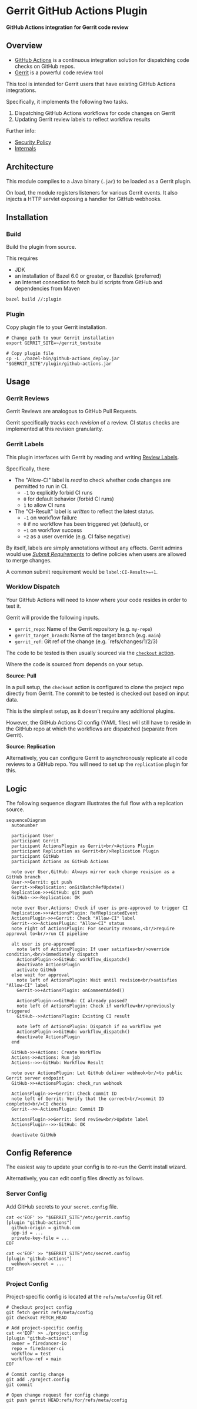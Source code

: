 # Gerrit GitHub Actions Plugin

**GitHub Actions integration for Gerrit code review**

## Overview

- [GitHub Actions](https://github.com/features/actions)
  is a continuous integration solution for dispatching code checks on GitHub repos.
- [Gerrit](https://www.gerritcodereview.com/)
  is a powerful code review tool

This tool is intended for Gerrit users that have existing GitHub Actions integrations.

Specifically, it implements the following two tasks.
1. Dispatching GitHub Actions workflows for code changes on Gerrit
2. Updating Gerrit review labels to reflect workflow results

Further info:
- [Security Policy](./SECURITY.md)
- [Internals](./HACK.md)

## Architecture

This module compiles to a Java binary (`.jar`) to be loaded as a Gerrit plugin.

On load, the module registers listeners for various Gerrit events.
It also injects a HTTP servlet exposing a handler for GitHub webhooks.

## Installation

### Build

Build the plugin from source.

This requires
- JDK
- an installation of Bazel 6.0 or greater, or Bazelisk (preferred)
- an Internet connection to fetch build scripts from GitHub and dependencies from Maven

```shell
bazel build //:plugin
```

### Plugin

Copy plugin file to your Gerrit installation.

```shell
# Change path to your Gerrit installation
export GERRIT_SITE=~/gerrit_testsite

# Copy plugin file
cp -L ./bazel-bin/github-actions_deploy.jar "$GERRIT_SITE"/plugin/github-actions.jar
```


## Usage

### Gerrit Reviews

Gerrit Reviews are analogous to GitHub Pull Requests.

Gerrit specifically tracks each _revision_ of a review.
CI status checks are implemented at this revision granularity.

### Gerrit Labels

This plugin interfaces with Gerrit by reading and writing [Review Labels](https://gerrit-review.googlesource.com/Documentation/config-labels.html).

Specifically, there 
- The "Allow-CI" label is _read_ to check whether code changes are permitted to run in CI.
  - `-1` to explicitly forbid CI runs
  - `0` for default behavior (forbid CI runs)
  - `1` to allow CI runs
- The "CI-Result" label is _written_ to reflect the latest status.
  - `-1` on workflow failure
  - `0` if no workflow has been triggered yet (default), or 
  - `+1` on workflow success
  - `+2` as a user override (e.g. CI false negative)

By itself, labels are simply annotations without any effects.
Gerrit admins would use [_Submit Requirements_](https://gerrit-review.googlesource.com/Documentation/config-submit-requirements.html)
to define policies when users are allowed to merge changes.

A common submit requirement would be `label:CI-Result>=+1`.

### Worklow Dispatch

Your GitHub Actions will need to know where your code resides in order to test it.

Gerrit will provide the following inputs.
- `gerrit_repo`: Name of the Gerrit repository (e.g. `my-repo`)
- `gerrit_target_branch`: Name of the target branch (e.g. `main`)
- `gerrit_ref`: Git ref of the change (e.g. `refs/changes/1/2/3)

The code to be tested is then usually sourced via the [`checkout` action](https://github.com/actions/checkout).

Where the code is sourced from depends on your setup.

**Source: Pull**

In a pull setup, the `checkout` action is configured to clone the project repo directly from Gerrit.
The commit to be tested is checked out based on input data.

This is the simplest setup, as it doesn't require any additional plugins.

However, the GitHub Actions CI config (YAML files) will still have to reside in the GitHub repo at which the workflows are dispatched (separate from Gerrit).

**Source: Replication**

Alternatively, you can configure Gerrit to asynchronously replicate all code reviews to a GitHub repo.
You will need to set up the `replication` plugin for this.

## Logic

The following sequence diagram illustrates the full flow with a replication source.

```mermaid
sequenceDiagram
  autonumber

  participant User
  participant Gerrit
  participant ActionsPlugin as Gerrit<br/>Actions Plugin
  participant Replication as Gerrit<br/>Replication Plugin
  participant GitHub
  participant Actions as GitHub Actions

  note over User,GitHub: Always mirror each change revision as a GitHub branch
  User->>Gerrit: git push
  Gerrit->>Replication: onGitBatchRefUpdate()
  Replication->>+GitHub: git push
  GitHub-->>-Replication: OK

  note over User,Actions: Check if user is pre-approved to trigger CI
  Replication->>+ActionsPlugin: RefReplicatedEvent
  ActionsPlugin->>+Gerrit: Check "Allow-CI" label
  Gerrit-->>-ActionsPlugin: "Allow-CI" status
  note right of ActionsPlugin: For security reasons,<br/>require approval to<br/>run CI pipeline

  alt user is pre-approved
    note left of ActionsPlugin: If user satisfies<br/>override condition,<br/>immediately dispatch
    ActionsPlugin->>GitHub: workflow_dispatch()
    deactivate ActionsPlugin
    activate GitHub
  else wait for approval
    note left of ActionsPlugin: Wait until revision<br/>satisfies "Allow-CI" label
    Gerrit->>+ActionsPlugin: onCommentAdded()
    
    ActionsPlugin->>GitHub: CI already passed?
    note left of ActionsPlugin: Check if workflow<br/>previously triggered
    GitHub-->>ActionsPlugin: Existing CI result
    
    note left of ActionsPlugin: Dispatch if no workflow yet
    ActionsPlugin->>GitHub: workflow_dispatch()
    deactivate ActionsPlugin
  end

  GitHub->>+Actions: Create Workflow
  Actions->>Actions: Run job
  Actions-->>-GitHub: Workflow Result

  note over ActionsPlugin: Let GitHub deliver webhook<br/>to public Gerrit server endpoint
  GitHub->>+ActionsPlugin: check_run webhook

  ActionsPlugin->>+Gerrit: Check commit ID
  note left of Gerrit: Verify that the correct<br/>commit ID completed<br/>CI checks
  Gerrit-->>-ActionsPlugin: Commit ID
  
  ActionsPlugin->>Gerrit: Send review<br/>Update label
  ActionsPlugin-->>-GitHub: OK

  deactivate GitHub
```

## Config Reference

The easiest way to update your config is to re-run the Gerrit install wizard.

Alternatively, you can edit config files directly as follows.

### Server Config

Add GitHub secrets to your `secret.config` file.

```shell
cat <<'EOF' >> "$GERRIT_SITE"/etc/gerrit.config
[plugin "github-actions"]
  github-origin = github.com
  app-id = ...
  private-key-file = ...
EOF

cat <<'EOF' >> "$GERRIT_SITE"/etc/secret.config
[plugin "github-actions"]
  webhook-secret = ...
EOF
```

### Project Config

Project-specific config is located at the `refs/meta/config` Git ref.

```shell
# Checkout project config
git fetch gerrit refs/meta/config
git checkout FETCH_HEAD

# Add project-specific config
cat <<'EOF' >> ./project.config
[plugin "github-actions"]
  owner = firedancer-io
  repo = firedancer-ci
  workflow = test
  workflow-ref = main
EOF

# Commit config change
git add ./project.config
git commit

# Open change request for config change
git push gerrit HEAD:refs/for/refs/meta/config
```
